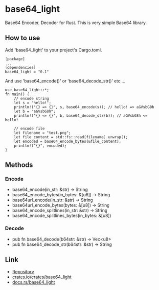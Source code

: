 # base64_light

Base64 Encoder, Decoder for Rust.
This is very simple Base64 library.

## How to use

Add 'base64_light' to your project's Cargo.toml.

```
[package]
...
[dependencies]
base64_light = "0.1"
```

And use 'base64_encode()' or 'base64_decode_str()' etc ...

```
use base64_light::*;
fn main() {
    // encode string
    let s = "hello!";
    println!("{} => {}", s, base64_encode(s)); // hello! => aGVsbG8h
    let b = "aGVsbG8h";
    println!("{} <= {}", b, base64_decode_str(b)); // aGVsbG8h <= hello!

    // encode file
    let filename = "test.png";
    let file_content = std::fs::read(filename).unwrap();
    let encoded = base64_encode_bytes(&file_content);
    println!("{}", encoded);
}
```

## Methods

### Encode

- base64_encode(in_str: &str) -> String
- base64_encode_bytes(in_bytes: &\[u8\]) -> String
- base64url_encode(in_str: &str) -> String
- base64url_encode_bytes(bytes: &\[u8\]) -> String
- base64_encode_splitlines(in_str: &str) -> String
- base64_encode_splitlines_bytes(in_bytes: &[u8])


### Decode

- pub fn base64_decode(b64str: &str) -> Vec\<u8\> 
- pub fn base64_decode_str(b64str: &str) -> String 

## Link

- [Repository](https://github.com/kujirahand/rust-base64-light)
- [crates.io/crates/base64_light](https://crates.io/crates/base64_light)
- [docs.rs/base64_light](https://docs.rs/base64_light/)

